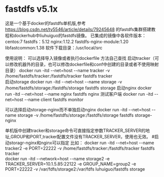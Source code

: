 # fastdfs v5.1x
这是一个基于docker的fastdfs单机版,参考 https://blog.csdn.net/ty5546/article/details/79245648 的fastdfs集群搭建教程和dockerhub中liuhuiguo的fastdfs镜像。
已集成的镜像中各软件版本： centos:7 fastdfs：5.12 nginx:1.12.2 fastdfs-nginx-module:1.20  libfastcommon:1.38
软件下载目录：/usr/local/src

使用说明：
可以选择导入镜像或者执行dockerfile 方法自己查找
  启动tracker（可以修改机器外的目录，也可以修改dockerfile和conf中创建的目录或者不使用映射目录）
  docker run -itd --net=host --name tracker -v /home/fastdfs/tracker:/fastdfs/tracker fastdfs tracker  
  启动storage
  docker run -itd --net=host --name storage -v /home/fastdfs/storage:/fastdfs/storage fastdfs storage
  启动nginx
  docker run -itd --net=host --name nginx fastdfs nginx
  测试客户端
  docker run -itd --net=host --name client fastdfs monitor
  
  可以选择启动storage-nginx而不单独启动nginx
  docker run -itd --net=host --name storage -v /home/fastdfs/storage:/fastdfs/storage fastdfs storage-nginx
  
  单机版中创建tracker和storage命令可直接指定参数TRACKER_SERVER的地址,GROUP和PORT,tracker配置文件没有TRACKER_SERVER，使用也无效。
  #启动storagr-nginx和nginx可以指定
  比如：
  docker run -itd --net=host --name tracker2 -e PORT=22222 -v /home/fastdfs/tracker:/fastdfs/tracker fastdfs tracker  
  docker run -itd --network=host --name storage2 -e TRACKER_SERVER=10.1.5.85:22122 -e GROUP_NAME=group2 -e PORT=22222 -v /var/fdfs/storage2:/var/fdfs luhuiguo/fastdfs storage
  
  
  
  
  
